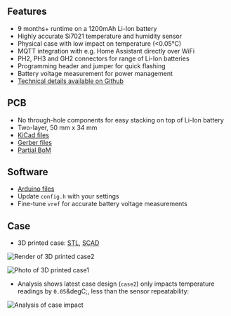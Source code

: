 ## Features

* 9 months+ runtime on a 1200mAh Li-Ion battery
* Highly accurate Si7021 temperature and humidity sensor
* Physical case with low impact on temperature (<0.05&deg;C)
* MQTT integration with e.g. Home Assistant directly over WiFi
* PH2, PH3 and GH2 connectors for range of Li-Ion batteries
* Programming header and jumper for quick flashing
* Battery voltage measurement for power management
* [Technical details available on Github](https://github.com/amadeuspzs/esp8266-temperature-humidity/)

## PCB

* No through-hole components for easy stacking on top of Li-Ion battery
* Two-layer, 50 mm x 34 mm
* [KiCad files](https://github.com/amadeuspzs/esp8266-temperature-humidity/tree/master/hardware/esp12f-si7021/)
* [Gerber files](https://github.com/amadeuspzs/esp8266-temperature-humidity/tree/master/hardware/esp12f-si7021/gerber)
* [Partial BoM](https://github.com/amadeuspzs/esp8266-temperature-humidity/tree/master/hardware/esp12f-si7021/esp12f-si7021_bom.csv)

## Software

* [Arduino files](https://github.com/amadeuspzs/esp8266-temperature-humidity/tree/master/software/Si7021-esp-battery)
* Update `config.h` with your settings
* Fine-tune `vref` for accurate battery voltage measurements

## Case

* 3D printed case: [STL](https://github.com/amadeuspzs/esp8266-temperature-humidity/tree/master/hardware/case_with_lid.stl), [SCAD](https://github.com/amadeuspzs/esp8266-temperature-humidity/tree/master/hardware/case_with_lid.scad)

![Render of 3D printed case2](https://user-images.githubusercontent.com/534681/118548141-dc3ab100-b751-11eb-9fb6-8693e208d46b.png)

![Photo of 3D printed case1](https://user-images.githubusercontent.com/534681/118548034-b8776b00-b751-11eb-959d-c519ca402267.png)

* Analysis shows latest case design (`case2`) only impacts temperature readings by `0.05`&degC;, less than the sensor repeatability:

![Analysis of case impact](https://user-images.githubusercontent.com/534681/118548343-199f3e80-b752-11eb-8731-24e7569f7ab5.png)
